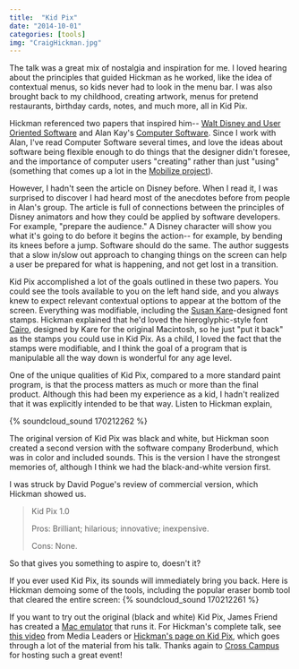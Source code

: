 ```yaml
---
title:  "Kid Pix" 
date: "2014-10-01"
categories: [tools]
img: "CraigHickman.jpg"
---
```



The talk was a great mix of nostalgia and inspiration for me. I loved hearing about the principles that guided Hickman as he worked, like the idea of contextual menus, so kids never had to look in the menu bar. I was also brought back to my childhood, creating artwork, menus for pretend restaurants, birthday cards, notes, and much more, all in Kid Pix. 


Hickman referenced two papers that inspired him-- [Walt Disney and User Oriented Software](https://archive.org/stream/byte-magazine-1983-12/1983_12_BYTE_08-12_Easy_Software#page/n143/mode/2up) and Alan Kay's [Computer Software](http://frameworker.files.wordpress.com/2008/05/alan-kay-computer-software-sciam-sept-84.pdf). Since I work with Alan, I've read Computer Software several times, and love the ideas about software being flexible enough to do things that the designer didn't foresee, and the importance of computer users "creating" rather than just "using" (something that comes up a lot in the [Mobilize project]({{site.baseurl}}/Mobilize.html)). 

However, I hadn't seen the article on Disney before. When I read it, I was surprised to discover I had heard most of the anecdotes before from people in Alan's group. The article is full of connections between the principles of Disney animators and how they could be applied by software developers. For example, "prepare the audience." A Disney character will show you what it's going to do before it begins the action-- for example, by bending its knees before a jump. Software should do the same. The author suggests that a slow in/slow out approach to changing things on the screen can help a user be prepared for what is happening, and not get lost in a transition. 

Kid Pix accomplished a lot of the goals outlined in these two papers. You could see the tools available to you on the left hand side, and you always knew to expect relevant contextual options to appear at the bottom of the screen. Everything was modifiable, including the [Susan Kare](http://en.wikipedia.org/wiki/Susan_Kare)-designed font stamps. Hickman explained that he'd loved the hieroglyphic-style font [Cairo](http://www.kare.com/portfolio/05_apple_fonts.html), designed by Kare for the original Macintosh, so he just "put it back" as the stamps you could use in Kid Pix. As a child, I loved the fact that the stamps were modifiable, and I think the goal of a program that is manipulable all the way down is wonderful for any age level. 

One of the unique qualities of Kid Pix, compared to a more standard paint program, is that the process matters as much or more than the final product. Although this had been my experience as a kid, I hadn't realized that it was explicitly intended to be that way. Listen to Hickman explain,

{% soundcloud_sound 170212262 %}

The original version of Kid Pix was black and white, but Hickman soon created a second version with the software company Broderbund, which was in color and included sounds. This is the version I have the strongest memories of, although I think we had the black-and-white version first. 

I was struck by David Pogue's review of commercial version, which Hickman showed us. 

>Kid Pix 1.0
>
>Pros: Brilliant; hilarious; innovative; inexpensive.
>
>Cons: None. 

So that gives you something to aspire to, doesn't it?

If you ever used Kid Pix, its sounds will immediately bring you back. Here is Hickman demoing some of the tools, including the popular eraser bomb tool that cleared the entire screen:
{% soundcloud_sound 170212261 %}


If you want to try out the original (black and white) Kid Pix, James Friend has created a [Mac emulator](http://jamesfriend.com.au/pce-js/) that runs it. For Hickman's complete talk, see [this video](https://www.youtube.com/watch?v=LqVhK6JgbSU) from Media Leaders or [Hickman's page on Kid Pix](http://red-green-blue.com/kid-pix-the-early-years/), which goes through a lot of the material from his talk. Thanks again to [Cross Campus](http://www.crosscamp.us/) for hosting such a great event! 
